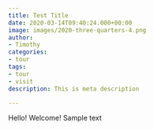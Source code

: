 ```yaml
---
title: Test Title
date: 2020-03-14T09:40:24.000+00:00
image: images/2020-three-quarters-4.png
author:
- Timothy
categories:
- tour
tags:
- tour
- visit
description: This is meta description

---
```

Hello! Welcome! Sample text